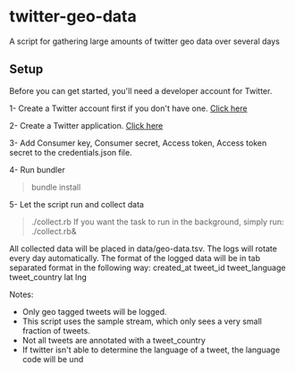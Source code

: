 twitter-geo-data
================

A script for gathering large amounts of twitter geo data over several days

## Setup
Before you can get started, you'll need a developer account for Twitter.

1- Create a Twitter account first if you don't have one. [Click here](https://twitter.com/)

2- Create a Twitter application. [Click here](https://dev.twitter.com/apps/new)

3- Add Consumer key, Consumer secret, Access token, Access token secret to the credentials.json file.

4- Run bundler
> bundle install

5- Let the script run and collect data
> ./collect.rb
If you want the task to run in the background, simply run:
> ./collect.rb&

All collected data will be placed in data/geo-data.tsv. The logs will rotate every day automatically.
The format of the logged data will be in tab separated format in the following way:
created_at  tweet_id    tweet_language  tweet_country   lat lng

Notes:
* Only geo tagged tweets will be logged.
* This script uses the sample stream, which only sees a very small fraction of tweets.
* Not all tweets are annotated with a tweet_country
* If twitter isn't able to determine the language of a tweet, the language code will be und
